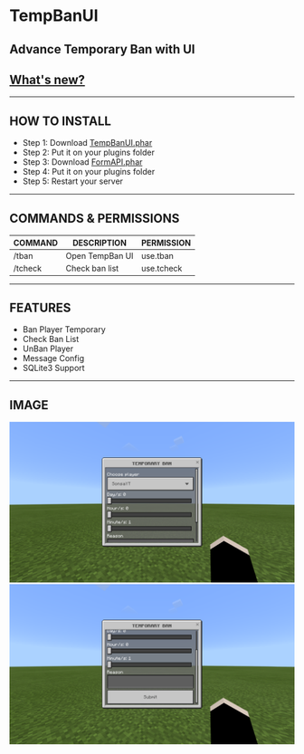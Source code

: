 # TempBanUI

## Advance Temporary Ban with UI
## [What's new?](https://github.com/SonsaYT04/TempBanUI/wiki)

---

## HOW TO INSTALL
* Step 1: Download [TempBanUI.phar](https://poggit.pmmp.io/r/28525/TempBanUI_dev-34.phar)
* Step 2: Put it on your plugins folder
* Step 3: Download [FormAPI.phar](https://poggit.pmmp.io/r/30741/FormAPI_dev-4.phar)
* Step 4: Put it on your plugins folder
* Step 5: Restart your server

---

## COMMANDS & PERMISSIONS
| COMMAND | DESCRIPTION | PERMISSION |
|---|---|---|
| /tban | Open TempBan UI | use.tban |
| /tcheck | Check ban list | use.tcheck |

---

## FEATURES
* Ban Player Temporary
* Check Ban List
* UnBan Player
* Message Config
* SQLite3 Support

---

## IMAGE
![](https://github.com/SonsaYT04/Image/blob/master/Image/Image1.png)
![](https://github.com/SonsaYT04/Image/blob/master/Image/Image2.png)

